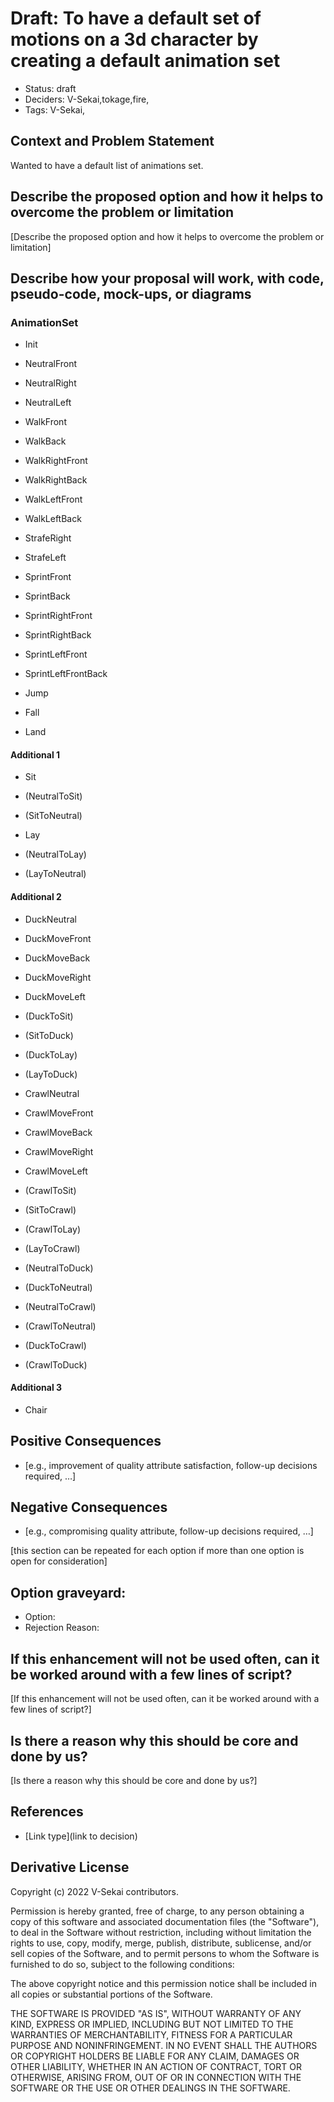 # Draft: To have a default set of motions on a 3d character by creating a default animation set

- Status: draft <!-- draft | rejected | accepted | deprecated | superseded by -->
- Deciders: V-Sekai,tokage,fire,
- Tags: V-Sekai,

## Context and Problem Statement

Wanted to have a default list of animations set.

## Describe the proposed option and how it helps to overcome the problem or limitation

[Describe the proposed option and how it helps to overcome the problem or limitation]

## Describe how your proposal will work, with code, pseudo-code, mock-ups, or diagrams

### AnimationSet

- Init
- NeutralFront
- NeutralRight
- NeutralLeft

- WalkFront
- WalkBack
- WalkRightFront
- WalkRightBack
- WalkLeftFront
- WalkLeftBack

- StrafeRight
- StrafeLeft

- SprintFront
- SprintBack
- SprintRightFront
- SprintRightBack
- SprintLeftFront
- SprintLeftFrontBack

- Jump
- Fall
- Land

#### Additional 1

- Sit
- (NeutralToSit)
- (SitToNeutral)

- Lay
- (NeutralToLay)
- (LayToNeutral)

#### Additional 2

- DuckNeutral
- DuckMoveFront
- DuckMoveBack
- DuckMoveRight
- DuckMoveLeft

- (DuckToSit)
- (SitToDuck)
- (DuckToLay)
- (LayToDuck)

- CrawlNeutral
- CrawlMoveFront
- CrawlMoveBack
- CrawlMoveRight
- CrawlMoveLeft

- (CrawlToSit)
- (SitToCrawl)
- (CrawlToLay)
- (LayToCrawl)

- (NeutralToDuck)
- (DuckToNeutral)
- (NeutralToCrawl)
- (CrawlToNeutral)
- (DuckToCrawl)
- (CrawlToDuck)

#### Additional 3

- Chair

## Positive Consequences <!-- optional -->

- [e.g., improvement of quality attribute satisfaction, follow-up decisions required, …]

## Negative Consequences <!-- optional -->

- [e.g., compromising quality attribute, follow-up decisions required, …]

[this section can be repeated for each option if more than one option is open for consideration]

## Option graveyard: <!-- same as above -->

- Option: <!-- [List the proposed options no longer open for consideration.] -->
- Rejection Reason: <!-- [List the reasons for the rejection: (the Bad traits)] -->

## If this enhancement will not be used often, can it be worked around with a few lines of script?

[If this enhancement will not be used often, can it be worked around with a few lines of script?]

## Is there a reason why this should be core and done by us?

[Is there a reason why this should be core and done by us?]

## References <!-- optional and numbers of links can vary -->

- [Link type](link to decision) <!-- example: Refined by [xxx](yyyymmdd-xxx.md) -->

## Derivative License

Copyright (c) 2022 V-Sekai contributors.

Permission is hereby granted, free of charge, to any person obtaining a copy
of this software and associated documentation files (the "Software"), to deal
in the Software without restriction, including without limitation the rights
to use, copy, modify, merge, publish, distribute, sublicense, and/or sell
copies of the Software, and to permit persons to whom the Software is
furnished to do so, subject to the following conditions:

The above copyright notice and this permission notice shall be included in all
copies or substantial portions of the Software.

THE SOFTWARE IS PROVIDED "AS IS", WITHOUT WARRANTY OF ANY KIND, EXPRESS OR
IMPLIED, INCLUDING BUT NOT LIMITED TO THE WARRANTIES OF MERCHANTABILITY,
FITNESS FOR A PARTICULAR PURPOSE AND NONINFRINGEMENT. IN NO EVENT SHALL THE
AUTHORS OR COPYRIGHT HOLDERS BE LIABLE FOR ANY CLAIM, DAMAGES OR OTHER
LIABILITY, WHETHER IN AN ACTION OF CONTRACT, TORT OR OTHERWISE, ARISING FROM,
OUT OF OR IN CONNECTION WITH THE SOFTWARE OR THE USE OR OTHER DEALINGS IN THE
SOFTWARE.
